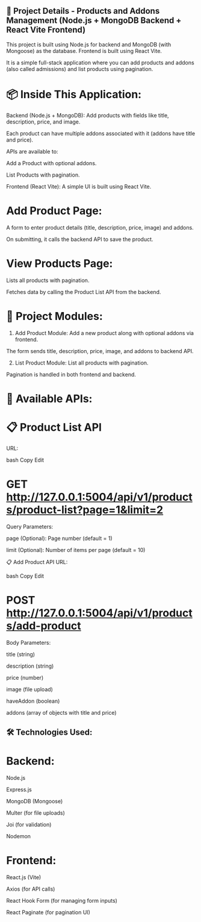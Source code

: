 ## 📄 Project Details - Products and Addons Management (Node.js + MongoDB Backend + React Vite Frontend)
This project is built using Node.js for backend and MongoDB (with Mongoose) as the database.
Frontend is built using React Vite.

It is a simple full-stack application where you can add products and addons (also called admissions) and list products using pagination.

# 📦 Inside This Application:
Backend (Node.js + MongoDB):
Add products with fields like title, description, price, and image.

Each product can have multiple addons associated with it (addons have title and price).

APIs are available to:

Add a Product with optional addons.

List Products with pagination.

Frontend (React Vite):
A simple UI is built using React Vite.

# Add Product Page:

A form to enter product details (title, description, price, image) and addons.

On submitting, it calls the backend API to save the product.

# View Products Page:

Lists all products with pagination.

Fetches data by calling the Product List API from the backend.

# 🧩 Project Modules:
1. Add Product Module:
Add a new product along with optional addons via frontend.

The form sends title, description, price, image, and addons to backend API.

2. List Product Module:
List all products with pagination.

Pagination is handled in both frontend and backend.

# 🚀 Available APIs:
# 📋 Product List API
URL:

bash
Copy
Edit
# GET http://127.0.0.1:5004/api/v1/products/product-list?page=1&limit=2
Query Parameters:

page (Optional): Page number (default = 1)

limit (Optional): Number of items per page (default = 10)

📋 Add Product API
URL:

bash
Copy
Edit
# POST http://127.0.0.1:5004/api/v1/products/add-product
Body Parameters:

title (string)

description (string)

price (number)

image (file upload)

haveAddon (boolean)

addons (array of objects with title and price)

## 🛠️ Technologies Used:
# Backend:
Node.js

Express.js

MongoDB (Mongoose)

Multer (for file uploads)

Joi (for validation)

Nodemon

# Frontend:
React.js (Vite)

Axios (for API calls)

React Hook Form (for managing form inputs)

React Paginate (for pagination UI)
